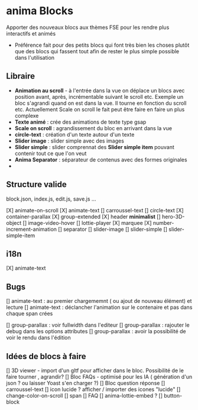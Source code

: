 # anima Blocks

Apporter des nouveaux blocs aux thèmes FSE pour les rendre plus interactifs et animés
- Préférence fait pour des petits blocs qui font très bien les choses plutôt que des blocs qui fassent tout afin de rester le plus simple possible dans l'utilisation

## Libraire
- **Animation au scroll** - à l'entrée dans la vue on déplace un blocs avec position avant, après, incrémentable suivant le scroll etc. Exemple un bloc s'agrandi quand on est dans la vue. Il tourne en fonction du scroll etc. Actuellement Scale on scroll le fait peut être faire en faire un plus complexe
- **Texte animé** : crée des animations de texte type gsap
- **Scale on scroll** : agrandissement du bloc en arrivant dans la vue
- **circle-text** : création d'un texte autour d'un texte
- **Slider image** : slider simple avec des images
- **Slider simple** : slider comprennat des **Slider simple item** pouvant contenir tout ce que l'on veut
- **Anima Separator** : séparateur de contenus avec des formes originales
- 


## Structure valide
block.json, index.js, edit.js, save.js … 

[X] animate-on-scroll
[X] animate-text
[] carroussel-text
[] circle-text
[X] container-parallax
[X] group-extended
[X] header **minimalist**
[] hero-3D-object
[] image-video-hover
[] lottie-player
[X] marquee
[X] number-increment-animation
[] separator
[] slider-image
[] slider-simple
[] slider-simple-item


## i18n
[X] animate-text

## Bugs
[] animate-text : au premier chargememnt ( ou ajout de nouveau élément) et lecture 
[] animate-text : déclancher l'animation sur le contenaire et pas dans chaque span crées 

[] group-parallax : voir fullwidth dans l'editeur
[] group-parallax : rajouter le debug dans les options attributes
[] group-parallax : avoir la possibilité de voir le rendu dans l'édition 


## Idées de blocs à faire

[] 3D viewer - import d'un gltf pour afficher dans le bloc. Possibilité de le faire tourner , agrandir? 
[] Bloc FAQs - optimisé pour les IA ( génération d'un json ? ou laisser Yoast s'en charger ?)
    [] Bloc question réponse
[] carroussel-text
[] icon lucide ? afficher / importer des icones "lucide" 
[] change-color-on-scroll
[] span 
[] FAQ
[] anima-lottie-embed ? 
[] button-block 



